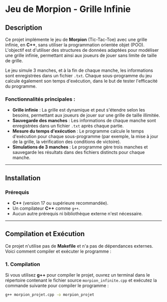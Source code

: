 # Jeu de Morpion - Grille Infinie

## Description

Ce projet implémente le jeu de **Morpion** (Tic-Tac-Toe) avec une grille infinie, en **C++**, sans utiliser la programmation orientée objet (POO). L'objectif est d'utiliser des structures de données adaptées pour modéliser une grille infinie, permettant ainsi aux joueurs de jouer sans limite de taille de grille.

Le jeu simule 3 manches, et à la fin de chaque manche, les informations sont enregistrées dans un fichier `.txt`. Chaque sous-programme du jeu calcule également son temps d'exécution, dans le but de tester l'efficacité du programme.

### Fonctionnalités principales :
- **Grille infinie** : La grille est dynamique et peut s'étendre selon les besoins, permettant aux joueurs de jouer sur une grille de taille illimitée.
- **Sauvegarde des manches** : Les informations de chaque manche sont enregistrées dans un fichier `.txt` après chaque partie.
- **Mesure du temps d'exécution** : Le programme calcule le temps d'exécution pour chaque sous-programme (par exemple, la mise à jour de la grille, la vérification des conditions de victoire).
- **Simulations de 3 manches** : Le programme gère trois manches et sauvegarde les résultats dans des fichiers distincts pour chaque manche.

---

## Installation

### Prérequis

- **C++** (version 17 ou supérieure recommandée).
- Un compilateur **C++** comme `g++`.
- Aucun autre prérequis ni bibliothèque externe n'est nécessaire.

---

## Compilation et Exécution

Ce projet n'utilise pas de **Makefile** et n'a pas de dépendances externes. Voici comment compiler et exécuter le programme :

### 1. **Compilation**

Si vous utilisez **g++** pour compiler le projet, ouvrez un terminal dans le répertoire contenant le fichier source `morpion_infinite.cpp` et exécutez la commande suivante pour compiler le programme :

```bash
g++ morpion_projet.cpp -o morpion_projet

